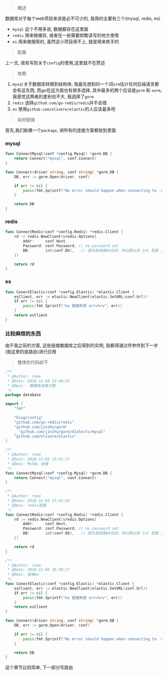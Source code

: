 > 概述

数据库对于每个web项目来讲是必不可少的, 我用的主要有三个(mysql, redis, es)

- `mysql` 这个不用多说, 数据都存在这里面
- `redis` 用来做缓存, 或者在一些需要频繁读写的地方使用
- `es` 用来做搜索的, 虽然这小项目用不上, 就是用来练手的

> 配置

上一文, 我有写到关于`config`的使用,这里就不在赘述

> 依赖

1. `mysql`关于数据库转换到结构体, 我最先想到的一个词`orm`估计任何后端语言都会有这东西, 而go在这方面也有很多选择, 其中最多的两个应该是`gorm` 和 `xorm`, 我感觉这两者的差别也不大, 我选择了`gorm`
2. `redis` 选择`github.com/go-redis/redis`并不会错
3. `es` 使用`github.com/olivere/elastic`的人应该最多吧

> 如何链接

首先,我们新建一个`package`, 讲所有的连接方案都放到里面

### mysql

```go
func ConnectMysql(conf *config.Mysql) *gorm.DB {
	return Connect("mysql", conf.Connect)
}

func Connect(driver string, conf string) *gorm.DB {
	DB, err := gorm.Open(driver, conf)

	if err != nil {
		panic(fmt.Sprintf("No error should happen when connecting to  database, but got err=%+v", err))
	}

	return DB
}
```

### redis

```go
func ConnectRedis(conf *config.Redis) *redis.Client {
	rd := redis.NewClient(&redis.Options{
		Addr:     conf.Host,
		Password: conf.Password, // no password set
		DB:       int(conf.Db),   // 因为系统是64位的，所以默认的 int 型是 int64
	})

	return rd
}
```

### es

```go
func ConectElastic(conf *config.Elastic) *elastic.Client {
	esClient, err := elastic.NewClient(elastic.SetURL(conf.Url))
	if err != nil {
		panic(fmt.Sprintf("es 链接失败 err=%+v", err))
	}
	return esClient
}
```

### 比较麻烦的东西

由于我之前的方案, 这些链接数据库之后得到的实例, 我都得通过传参传到下一步(我这里的是路由)进行应用

> 整体的代码如下

```go
/**
 * @Author: ruke
 * @Date: 2018-12-03 13:40:53
 * @Desc:  数据库连接方案
 */
package database

import (
	"fmt"

	"blog/config"
	"github.com/go-redis/redis"
	"github.com/jinzhu/gorm"
	_ "github.com/jinzhu/gorm/dialects/mysql"
	"github.com/olivere/elastic"
)

/**
 * @Author: ruke
 * @Date: 2018-12-03 13:41:17
 * @Desc: MySQL 连接
 */
func ConnectMysql(conf *config.Mysql) *gorm.DB {
	return Connect("mysql", conf.Connect)
}

/**
 * @Author: ruke
 * @Date: 2018-12-03 13:41:43
 * @Desc: redis连接
 */
func ConnectRedis(conf *config.Redis) *redis.Client {
	rd := redis.NewClient(&redis.Options{
		Addr:     conf.Host,
		Password: conf.Password, // no password set
		DB:       int(conf.Db),   // 因为系统是64位的，所以默认的 int 型是 int64
	})

	return rd
}

/**
 * @Author: ruke
 * @Date: 2018-12-06 16:38:17
 * @Desc: 链接es
 */
func ConectElastic(conf *config.Elastic) *elastic.Client {
	esClient, err := elastic.NewClient(elastic.SetURL(conf.Url))
	if err != nil {
		panic(fmt.Sprintf("es 链接失败 err=%+v", err))
	}
	return esClient
}

func Connect(driver string, conf string) *gorm.DB {
	DB, err := gorm.Open(driver, conf)

	if err != nil {
		panic(fmt.Sprintf("No error should happen when connecting to  database, but got err=%+v", err))
	}

	return DB
}
```

这个章节比较简单, 下一部分写路由